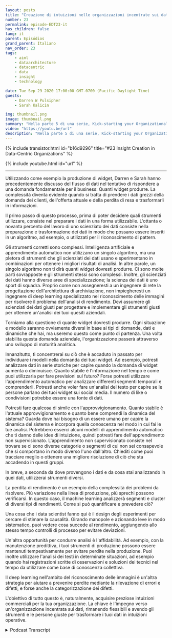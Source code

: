 ```yaml
---
layout: posts
title: "Creazione di intuizioni nelle organizzazioni incentrate sui dati"
number: 23
permalink: episode-EDT23-it
has_children: false
lang: it
parent: Episódios
grand_parent: Italiano
nav_order: 23
tags:
    - aiml
    - dataarchitecture
    - datacentric
    - data
    - insight
    - technology

date: Tue Sep 29 2020 17:00:00 GMT-0700 (Pacific Daylight Time)
guests:
    - Darren W Pulsipher
    - Sarah Kalicin

img: thumbnail.png
image: thumbnail.png
summary: "Nella parte 5 di una serie, Kick-starting your Organizational Transformation to Become Data Centric, Sarah Kalicin, Lead Data Scientist, Intel, e Darren Pulsipher, Chief Solutions Architect, Public Sector, Intel, discutono di come creare conoscenze utilizzando l'IA e l'apprendimento automatico in un'organizzazione orientata ai dati."
video: "https://youtu.be/url"
description: "Nella parte 5 di una serie, Kick-starting your Organizational Transformation to Become Data Centric, Sarah Kalicin, Lead Data Scientist, Intel, e Darren Pulsipher, Chief Solutions Architect, Public Sector, Intel, discutono di come creare conoscenze utilizzando l'IA e l'apprendimento automatico in un'organizzazione orientata ai dati."
---
```


<div>
{% include transistor.html id="b16d9296" title="#23 Insight Creation in Data-Centric Organizations" %}

{% include youtube.html id="url" %}
</div>

---

Utilizzando come esempio la produzione di widget, Darren e Sarah hanno precedentemente discusso del flusso di dati nel tentativo di rispondere a una domanda fondamentale per il business: Quanti widget produrre. La complessità diventa evidente quando si tratta di prendere i dati grezzi della domanda dei clienti, dell'offerta attuale e della perdita di resa e trasformarli in informazioni.

Il primo passo di questo processo, prima di poter decidere quali strumenti utilizzare, consiste nel preparare i dati in una forma utilizzabile. L'ottanta o novanta percento del lavoro di uno scienziato dei dati consiste nella preparazione e trasformazione dei dati in modo che possano essere inseriti in un algoritmo, ad esempio, o utilizzati per il riconoscimento di pattern.

Gli strumenti corretti sono complessi. Intelligenza artificiale e apprendimento automatico non utilizzano un singolo algoritmo, ma una pletora di strumenti che gli scienziati dei dati usano e sperimentano in combinazioni per ottenere i migliori risultati di analisi. In altre parole, un singolo algoritmo non ti dirà quanti widget dovresti produrre. Ci sono molte parti sovrapposte e gli strumenti stessi sono complessi. Inoltre, gli scienziati dei dati hanno diverse aree di specializzazione; la scienza dei dati è uno sport di squadra. Proprio come non assegneresti a un ingegnere di rete la progettazione dell'architettura di archiviazione, non impiegheresti un ingegnere di deep learning specializzato nel riconoscimento delle immagini per risolvere il problema dell'analisi di rendimento. Devi assumere gli scienziati dei dati giusti per progettare e implementare gli strumenti giusti per ottenere un'analisi dei tuoi quesiti aziendali.

Torniamo alla questione di quante widget dovresti produrre. Ogni situazione e modello saranno ovviamente diversi in base ai tipi di domande, dati e dinamiche che hai, ma useremo questo come punto di partenza. Una volta stabilita questa domanda aziendale, l'organizzazione passerà attraverso uno sviluppo di maturità analitica.

Innanzitutto, ti concentrerai su ciò che è accaduto in passato per individuare i modelli nella domanda dei tuoi widget. Ad esempio, potresti analizzare dati in serie storiche per capire quando la domanda di widget aumenta o diminuisce. Quanto stabile è l'informazione nel tempo e come puoi utilizzarla per fare previsioni sul futuro? Forse potresti utilizzare l'apprendimento automatico per analizzare differenti segmenti temporali e comprenderli. Potresti anche voler fare un'analisi del testo per capire se le persone parlano dei tuoi widget sui social media. Il numero di like o condivisioni potrebbe essere una fonte di dati.

Potresti fare qualcosa di simile con l'approvvigionamento. Quanto stabile è l'attuale approvvigionamento e quanto bene comprendi la dinamica del sistema? Guarda dove hai bisogno di un essere umano per capire la dinamica del sistema e incorpora quella conoscenza nel modo in cui fai le tue analisi. Potrebbero esserci alcuni modelli di apprendimento automatico che ti danno delle idee di intuizione, quindi potresti fare dell'apprendimento non supervisionato. L'apprendimento non supervisionato consiste nel trovare se ci sono diverse categorie o segmenti di cui non sei consapevole che si comportano in modo diverso l'uno dall'altro. Chiediti come puoi tracciare meglio o ottenere una migliore risoluzione di ciò che sta accadendo in questi gruppi.

In breve, a seconda da dove provengono i dati e da cosa stai analizzando in quei dati, utilizzerai strumenti diversi.

La perdita di rendimento è un esempio della complessità dei problemi da risolvere. Più variazione nella linea di produzione, più sprechi possono verificarsi. In questo caso, il machine learning analizzerà segmenti e cluster di diversi tipi di rendimenti. Come si può quantificare e prevedere ciò?

Una cosa che i data scientist fanno qui è il design degli esperimenti per cercare di stimare la causalità. Girando manopole e azionando leve in modo sistematico, puoi vedere cosa succede al rendimento, aggiungendo allo stesso tempo controlli di processo per evitare deviazioni.

Un'altra opportunità per condurre analisi è l'affidabilità. Ad esempio, con la manutenzione predittiva, i tuoi strumenti di produzione possono essere mantenuti tempestivamente per evitare perdite nella produzione. Puoi inoltre utilizzare l'analisi dei testi in determinate situazioni, ad esempio quando hai registrazioni scritte di osservazioni e soluzioni dei tecnici nel tempo da utilizzare come base di conoscenza collettiva.

Il deep learning nell'ambito del riconoscimento delle immagini è un'altra strategia per aiutare a prevenire perdite mediante la rilevazione di errori e difetti, e forse anche la categorizzazione dei difetti.

L'obiettivo di tutto questo è, naturalmente, acquisire preziose intuizioni commerciali per la tua organizzazione. La chiave è l'impegno verso un'organizzazione incentrata sui dati, rimanendo flessibili e avendo gli strumenti e le persone giuste per trasformare i tuoi dati in intuizioni operative.



<details>
<summary> Podcast Transcript </summary>

<p></p>

</details>
